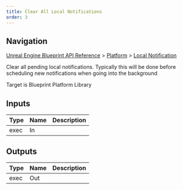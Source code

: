 ```yaml
---
title: Clear All Local Notifications
order: 3
---
```

## Navigation

[Unreal Engine Blueprint API Reference](https://dev.epicgames.com/documentation/en-us/unreal-engine/BlueprintAPI) > [Platform](https://dev.epicgames.com/documentation/en-us/unreal-engine/BlueprintAPI/Platform) > [Local Notification](https://dev.epicgames.com/documentation/en-us/unreal-engine/BlueprintAPI/Platform/LocalNotification)

Clear all pending local notifications. Typically this will be done before scheduling new notifications when going into the background

Target is Blueprint Platform Library

## Inputs

| Type | Name | Description |
| --- | --- | --- |
| exec | In |  |

## Outputs

| Type | Name | Description |
| --- | --- | --- |
| exec | Out |  |
